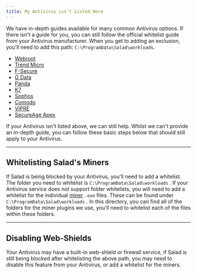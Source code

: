 ```yaml
---
title: My Antivirus isn't Listed Here
---
```


We have in-depth guides available for many common Antivirus options. If there isn't a guide for you, you can still
follow the official whitelist guide from your Antivirus manufacturer. When you get to adding an exclusion, you'll need
to add this path: `C:\ProgramData\Salad\workloads`.

- [Webroot](https://answers.webroot.com/Webroot/ukp.aspx?pid=17&app=vw&vw=1&solutionid=25&t=You-want-to-exclude-items-from-scans)
- [Trend Micro](https://helpcenter.trendmicro.com/en-us/article/TMKA-14498)
- [F-Secure](https://help.f-secure.com/product.html#home/total-windows/latest/en/task_13205052E3D44C44BA2491A55A7F818F-latest-en)
- [G Data](https://www.gdata.de/help-en/consumer/FAQ/BlockedApplication/)
- [Panda](https://www.pandasecurity.com/homeusers/downloads/docs/product/help/pd/en/43.htm)
- [K7](https://support.k7computing.com/index.php?%2Fselfhelp%2Fview-article%2FHow-can-I-manage-exclusion)
- [Sophos](https://docs.sophos.com/central/customer/help/en-us/ManageYourProducts/GlobalSettings/GlobalExclusions/index.html)
- [Comodo](https://help.comodo.com/topic-399-1-790-10378-.html)
- [VIPRE](https://success.vipre.com/endpoint-cloud-manage/endpoint-cloud-add-exclusion)
- [SecureAge Apex](https://secureaplus.secureage.com/Main/resource/SecureAPlus3.4User%20Guidev3.0.pdf)

If your Antivirus isn't listed above, we can still help. Whilst we can't provide an in-depth guide, you can follow these
basic steps below that should still apply to your Antivirus.

---

## Whitelisting Salad's Miners

If Salad is being blocked by your Antivirus, you'll need to add a whitelist. The folder you need to whitelist is
`C:\ProgramData\Salad\workloads` . If your Antivirus service does not support folder whitelists, you will need to add a
whitelist for the individual [miner](/docs/FAQ/Salad-App/80-what-miners-does-salad-currently-use) `.exe` files. These
can be found under `C:\ProgramData\Salad\workloads` . In this directory, you can find all of the folders for the miner
plugins we use, you'll need to whitelist each of the files within these folders.

---

## Disabling Web-Shields

Your Antivirus may have a built-in web-shield or firewall service, if Salad is still being blocked after whitelisting
the above path, you may need to disable this feature from your Antivirus, or add a whitelist for the miners.
